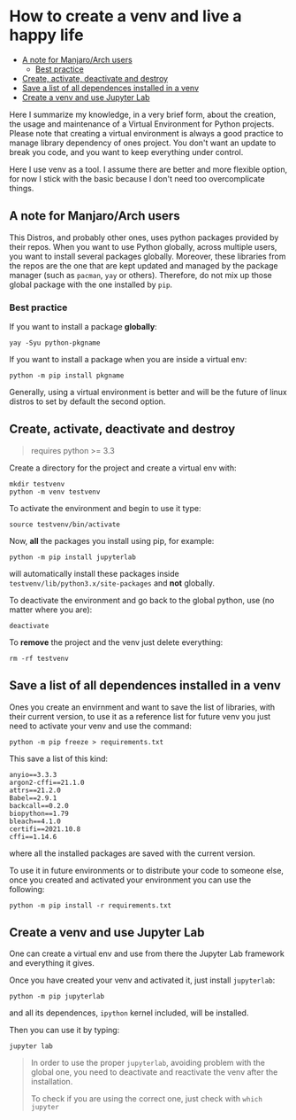 # How to create a venv and live a happy life <!-- omit in toc -->

- [A note for Manjaro/Arch users](#a-note-for-manjaroarch-users)
  - [Best practice](#best-practice)
- [Create, activate, deactivate and destroy](#create-activate-deactivate-and-destroy)
- [Save a list of all dependences installed in a venv](#save-a-list-of-all-dependences-installed-in-a-venv)
- [Create a venv and use Jupyter Lab](#create-a-venv-and-use-jupyter-lab)

Here I summarize my knowledge, in a very brief form, about the creation, the usage and maintenance of a Virtual Environment for Python projects. 
Please note that creating a virtual environment is always a good practice to manage library dependency of ones project. You don't want an update to break you code, and you want to keep everything under control.

Here I use venv as a tool. I assume there are better and more flexible option, for now I stick with the basic because I don't need too overcomplicate things. 

## A note for Manjaro/Arch users
This Distros, and probably other ones, uses python packages provided by their repos. When you want to use Python globally, across multiple users, you want to install several packages globally. 
Moreover, these libraries from the repos are the one that are kept updated and managed by the package manager (such as `pacman`, `yay` or others). 
Therefore, do not mix up those global package with the one installed by `pip`.

### Best practice
If you want to install a package **globally**:
```
yay -Syu python-pkgname
```

If you want to install a package when you are inside a virtual env:
```
python -m pip install pkgname
```

Generally, using a virtual environment is better and will be the future of linux distros to set by default the second option. 

## Create, activate, deactivate and destroy

> requires python >= 3.3

Create a directory for the project and create a virtual env with:
```
mkdir testvenv
python -m venv testvenv
``` 
To activate the environment and begin to use it type:
```
source testvenv/bin/activate
```

Now, **all** the packages you install using pip, for example:
```
python -m pip install jupyterlab
```
will automatically install these packages inside `testvenv/lib/python3.x/site-packages` and **not** globally. 

To deactivate the environment and go back to the global python, use (no matter where you are):
```
deactivate
```

To **remove** the project and the venv just delete everything:
```
rm -rf testvenv
```

## Save a list of all dependences installed in a venv

Ones you create an envirnment and want to save the list of libraries, with their current version, to use it as a reference list for future venv you just need to activate your venv and use the command:
```
python -m pip freeze > requirements.txt 
```

This save a list of this kind:
```
anyio==3.3.3
argon2-cffi==21.1.0
attrs==21.2.0
Babel==2.9.1
backcall==0.2.0
biopython==1.79
bleach==4.1.0
certifi==2021.10.8
cffi==1.14.6
```
where all the installed packages are saved with the current version.

To use it in future environments or to distribute your code to someone else, once you created and activated your environment you can use the following:
```
python -m pip install -r requirements.txt
```

## Create a venv and use Jupyter Lab

One can create a virtual env and use from there the Jupyter Lab framework and everything it gives.

Once you have created your venv and activated it, just install `jupyterlab`:
```
python -m pip jupyterlab
```
and all its dependences, `ipython` kernel included, will be installed.

Then you can use it by typing:
```
jupyter lab 
```

>In order to use the proper `jupyterlab`, avoiding problem with the global one, you need to deactivate and reactivate the venv after the installation.
>
> To check if you are using the correct one, just check with `which jupyter`
